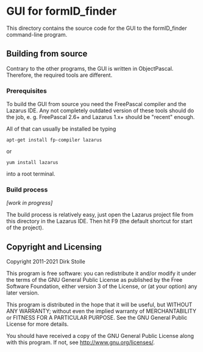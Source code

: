 # GUI for formID_finder

This directory contains the source code for the GUI to the formID_finder
command-line program.

## Building from source

Contrary to the other programs, the GUI is written in ObjectPascal. Therefore,
the required tools are different.

### Prerequisites

To build the GUI from source you need the FreePascal compiler and the Lazarus
IDE. Any not completely outdated version of these tools should do the job, e. g.
FreePascal 2.6+ and Lazarus 1.x+ should be "recent" enough.

All of that can usually be installed be typing

    apt-get install fp-compiler lazarus 

or

    yum install lazarus

into a root terminal.

### Build process

_[work in progress]_

The build process is relatively easy, just open the Lazarus project file from
this directory in the Lazarus IDE. Then hit F9 (the default shortcut for start
of the project).

## Copyright and Licensing

Copyright 2011-2021  Dirk Stolle

This program is free software: you can redistribute it and/or modify
it under the terms of the GNU General Public License as published by
the Free Software Foundation, either version 3 of the License, or
(at your option) any later version.

This program is distributed in the hope that it will be useful,
but WITHOUT ANY WARRANTY; without even the implied warranty of
MERCHANTABILITY or FITNESS FOR A PARTICULAR PURPOSE.  See the
GNU General Public License for more details.

You should have received a copy of the GNU General Public License
along with this program.  If not, see <http://www.gnu.org/licenses/>.
